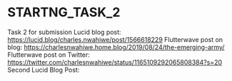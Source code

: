 # STARTNG_TASK_2
Task 2 for submission 
Lucid blog post:  https://lucid.blog/charles.nwahiwe/post/1566618229
Flutterwave post on blog: https://charlesnwahiwe.home.blog/2019/08/24/the-emerging-army/
Flutterwave post on Twitter: https://twitter.com/charlesnwahiwe/status/1165109292065808384?s=20
Second Lucid Blog Post:
